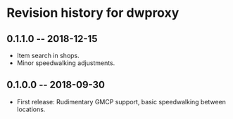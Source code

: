 # Revision history for dwproxy

## 0.1.1.0  -- 2018-12-15

* Item search in shops.
* Minor speedwalking adjustments.


## 0.1.0.0  -- 2018-09-30

* First release: Rudimentary GMCP support, basic speedwalking between
  locations.
